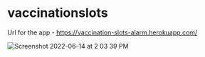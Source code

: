# vaccinationslots

Url for the app - https://vaccination-slots-alarm.herokuapp.com/

![Screenshot 2022-06-14 at 2 03 39 PM](https://user-images.githubusercontent.com/80446116/173533074-632ff420-561b-49fa-a3cc-2ca438339b69.png)

